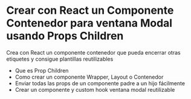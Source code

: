 # Crear con React un Componente Contenedor para ventana Modal usando Props Children

Crea con React un componente contenedor que pueda encerrar otras etiquetes y consigue plantillas reutilizables

- Que es Prop Children
- Como crear un componente Wrapper, Layout o Contenedor
- Enviar todas las props de un componente padre a un hijo fácilmente
- Crear un componente y custom hook ventana modal reutilizable
